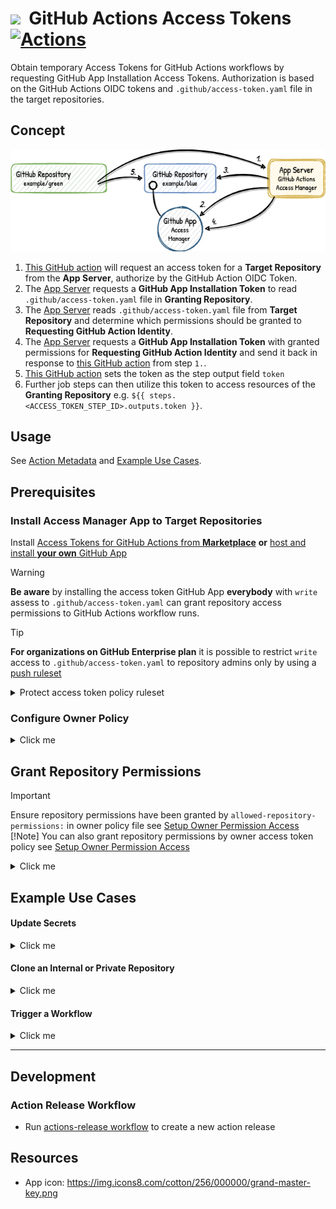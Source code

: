 # ![](https://img.icons8.com/cotton/64/000000/grand-master-key.png)&nbsp; GitHub Actions Access Tokens &nbsp; [![Actions](https://img.shields.io/badge/qoomon-GitHub%20Actions-blue)](https://github.com/qoomon/actions)

Obtain temporary Access Tokens for GitHub Actions workflows by requesting GitHub App Installation Access Tokens.
Authorization is based on the GitHub Actions OIDC tokens and `.github/access-token.yaml` file in the target repositories.

## Concept
<p>
  <picture>
    <source media="(prefers-color-scheme: dark)"
      srcset="/action/docs/workflow_dark.png">
    <img alt="" src="/action/docs/workflow.png">
  </picture>
</p>

1. [This GitHub action](https://github.com/marketplace/actions/access-tokens-for-github-actions) will request an access token for a **Target Repository** from the **App Server**, authorize by the GitHub Action OIDC Token.
2. The [App Server](/server) requests a **GitHub App Installation Token** to read `.github/access-token.yaml` file in **Granting Repository**.
3. The [App Server](/server) reads `.github/access-token.yaml` file from **Target Repository** and determine which permissions should be granted to **Requesting GitHub Action Identity**.
4. The [App Server](/server) requests a **GitHub App Installation Token** with granted permissions for **Requesting GitHub Action Identity** and send it back in response to [this GitHub action](https://github.com/marketplace/actions/access-manager-for-github-actions) from step `1.`.
5. [This GitHub action](https://github.com/marketplace/actions/access-tokens-for-github-actions) sets the token as the step output field `token`
6. Further job steps can then utilize this token to access resources of the **Granting Repository** e.g. `${{ steps.<ACCESS_TOKEN_STEP_ID>.outputs.token }}`.

## Usage
See [Action Metadata](/action/action.yaml) and [Example Use Cases](#example-use-cases).

## Prerequisites

### Install Access Manager App to Target Repositories

Install [Access Tokens for GitHub Actions from **Marketplace**](https://github.com/marketplace/access-manager-for-github-actions)
 **or** [host and install **your own** GitHub App](/server/README.md)

> [!WARNING]
> **Be aware** by installing the access token GitHub App **everybody** with `write` assess to `.github/access-token.yaml` can grant repository access permissions to GitHub Actions workflow runs.

> [!TIP]
> **For organizations on GitHub Enterprise plan** it is possible to restrict `write` access to `.github/access-token.yaml` to repository admins only by using a [push ruleset](https://docs.github.com/en/repositories/configuring-branches-and-merges-in-your-repository/managing-rulesets/about-rulesets#push-rulesets)
<details><summary>Protect access token policy ruleset</summary>
  
  - [Create a new push ruleset](https://github.com/organizations/YOUR-ORGANIZATION/settings/rules/new?target=push)
- Set `Ruleset Name` to `Protect access token policy`
- Set `Enforcement status` to `Active`
- Hit `Add bypass`, select `Repository admin` and hit `Add selected`
- Set `Target repositories` to `All repositories`
- Enable `Restrict file paths`, hit `Add file path`, set `File path` to `.github/access-token.yaml` and hit `Add file path`
- Hit `Create` button

</details>

### Configure Owner Policy
<details><summary>Click me</summary>

Create a `OWNER/.github-access-token` repository and create an `access-token.yaml` file at root of the repository with [this template content](/action/docs/access-token.owner-template.yaml)

With this owner policy you can configure wich permissions can be manged or granted by repository token policies (`allowed-repository-permissions:`).

You can also grant owner specific or owner wide permission.

</details>

## Grant Repository Permissions
> [!IMPORTANT]
> Ensure repository permissions have been granted by `allowed-repository-permissions:` in owner policy file see [Setup Owner Permission Access](#grant-owner-permissions)
> [!Note]
> You can also grant repository permissions by owner access token policy see [Setup Owner Permission Access](#grant-owner-permissions)

<details><summary>Click me</summary>

To grant repository permission create an `access-token.yaml` file within the `.github/` directory of the target repository with [this template content](/action/docs/access-token.repo-template.yaml)

</details>

## Example Use Cases

#### Update Secrets
<details><summary>Click me</summary>

```yaml
on:
  workflow_dispatch:
  schedule:
    - cron: '0 12 * * *' # every day at 12:00 UTC

jobs:
  update-secret:
    runs-on: ubuntu-latest
    permissions:
      id-token: write
      
    steps:
      - uses: qoomon/actions--access-token@v3
        id: access-token
        with:
          permissions: |
              secrets: write

      - name: Update secret
        run: >- 
          gh secret 
          set 'API_KEY' 
          --body "$(date +%s)" 
          --repo ${{ github.repository }}
        env:
          GITHUB_TOKEN: ${{ steps.access-token.outputs.token }}

  read-secret:
    needs: update-secret
    runs-on: ubuntu-latest
    steps:
      - run: echo ${{ secrets.API_KEY }}
```

 </details>

#### Clone an Internal or Private Repository
<details><summary>Click me</summary>

```yaml
name: GitHub Actions Access Manager Example
on:
  workflow_dispatch:
  push:
    branches:
      - main

jobs:
  checkout:
    runs-on: ubuntu-latest
    permissions:
      contents: read
      id-token: write

    steps:
      - uses: qoomon/actions--access-token@v3
        id: access-token
        with:
          repository: [target repository]
          permissions: |
            contents: read

      - uses: actions/checkout@v4
        with:
          repository: [target repository]
          token: ${{ steps.access-token.outputs.token }}
```

 </details>

#### Trigger a Workflow
<details><summary>Click me</summary>

```yaml
on:
workflow_dispatch:
push:
  branches:
    - main

permissions:
id-token: write

jobs:
build:
  runs-on: ubuntu-latest
  steps:
    - uses: qoomon/actions--access-token@v3
      id: access-token
      with:
        permissions: |
          actions: write
          
    - name: Trigger workflow
      run: >-
        gh workflow 
        run [target workflow].yml
        --field logLevel=debug
      env:
        GITHUB_TOKEN: ${{steps.access-token.outputs.token}}
    # ...
```

</details>

---

## Development

### Action Release Workflow
- Run [actions-release workflow](https://github.com/qoomon/actions--access-token/actions/workflows/action-release.yml) to create a new action release

## Resources
* App icon: https://img.icons8.com/cotton/256/000000/grand-master-key.png
